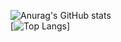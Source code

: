![Anurag's GitHub stats](https://github-readme-stats.vercel.app/api?username=Maulidani&show_icons=true&theme=radical)
<br>
[![Top Langs](https://github-readme-stats.vercel.app/api/top-langs/?username=Maulidani)]

